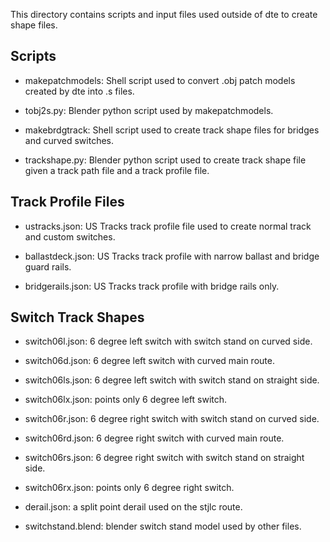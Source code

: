 This directory contains scripts and input files used outside of dte to create
shape files.

## Scripts

- makepatchmodels: Shell script used to convert .obj patch models created
by dte into .s files.

- tobj2s.py: Blender python script used by makepatchmodels.

- makebrdgtrack: Shell script used to create track shape files for bridges
and curved switches.

- trackshape.py: Blender python script used to create track shape file given
a track path file and a track profile file.

## Track Profile Files

- ustracks.json: US Tracks track profile file used to create normal track and
custom switches.

- ballastdeck.json: US Tracks track profile with narrow ballast and bridge
guard rails.

- bridgerails.json: US Tracks track profile with bridge rails only.

## Switch Track Shapes

- switch06l.json: 6 degree left switch with switch stand on curved side.

- switch06d.json: 6 degree left switch with curved main route.

- switch06ls.json: 6 degree left switch with switch stand on straight side.

- switch06lx.json: points only 6 degree left switch.

- switch06r.json: 6 degree right switch with switch stand on curved side.

- switch06rd.json: 6 degree right switch with curved main route.

- switch06rs.json: 6 degree right switch with switch stand on straight side.

- switch06rx.json: points only 6 degree right switch.

- derail.json: a split point derail used on the stjlc route.

- switchstand.blend: blender switch stand model used by other files.
